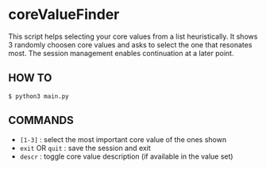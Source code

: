 # coreValueFinder

This script helps selecting your core values from a list heuristically.
It shows 3 randomly choosen core values and asks to select the one that resonates most.
The session management enables continuation at a later point.

## HOW TO

`$ python3 main.py`

## COMMANDS

* `[1-3]` : select the most important core value of the ones shown
* `exit` OR `quit` : save the session and exit
* `descr` : toggle core value description (if available in the value set)

